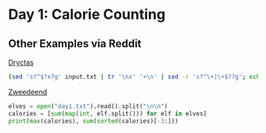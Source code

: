 # Day 1: Calorie Counting

## Other Examples via Reddit

[Dryctas](https://www.reddit.com/r/adventofcode/comments/z9ezjb/comment/iyhb9y8/?utm_source=share&utm_medium=web2x&context=3)

```Bash
(sed 's?^$?x?g' input.txt | tr '\nx' '+\n' | sed -r 's?^\+|\+$??g'; echo '') | bc | sort -n | tail -n 3 | tr '\n' ' ' | awk '{print $3; print $1+$2+$3}'
```

[Zweedeend](https://www.reddit.com/r/adventofcode/comments/z9ezjb/comment/iyh9nu7/?utm_source=share&utm_medium=web2x&context=3)

```Python
elves = open("day1.txt").read().split("\n\n")
calories = [sum(map(int, elf.split())) for elf in elves]
print(max(calories), sum(sorted(calories)[-3:]))

```

